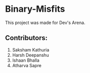 # Binary-Misfits

This project was made for Dev's Arena.

## Contributors:
1. Saksham Kathuria
2. Harsh Deepanshu
3. Ishaan Bhalla
4. Atharva Sapre
